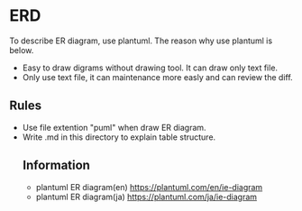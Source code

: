 # ERD
To describe ER diagram, use plantuml. The reason why use plantuml is below.
- Easy to draw digrams without drawing tool. It can draw only text file.
- Only use text file, it can maintenance more easly and can review the diff.

## Rules
- Use file extention "puml" when draw ER diagram.
- Write <table>.md in this directory to explain table structure.

## Information
- plantuml ER diagram(en) https://plantuml.com/en/ie-diagram
- plantuml ER diagram(ja) https://plantuml.com/ja/ie-diagram